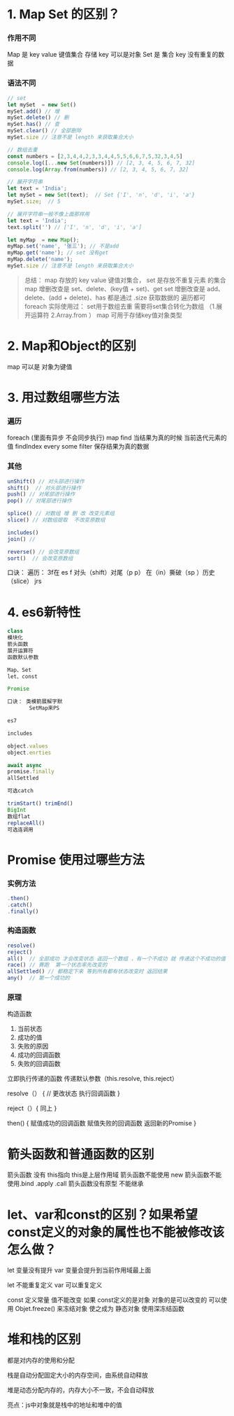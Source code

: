 # 1. Map Set 的区别？

### 作用不同
Map 是  key value 键值集合 存储 key 可以是对象
Set 是 集合 key 没有重复的数据

### 语法不同
```js
// set
let mySet  = new Set()
mySet.add() // 增
mySet.delete() // 删
mySet.has() // 查
mySet.clear() // 全部删除
mySet.size // 注意不是 length 来获取集合大小

// 数组去重
const numbers = [2,3,4,4,2,3,3,4,4,5,5,6,6,7,5,32,3,4,5]
console.log([...new Set(numbers)]) // [2, 3, 4, 5, 6, 7, 32]
console.log(Array.from(numbers)) // [2, 3, 4, 5, 6, 7, 32]

// 展开字符串 
let text = 'India';
let mySet = new Set(text);  // Set {'I', 'n', 'd', 'i', 'a'}
mySet.size;  // 5

// 展开字符串一般不像上面那样用 
let text = 'India';
text.split('') // ['I', 'n', 'd', 'i', 'a']
```

```js
let myMap  = new Map();
myMap.set('name', '张三'); // 不是add
myMap.get('name'); // set 没有get
myMap.delete('name');
mySet.size // 注意不是 length 来获取集合大小

```
> 总结：
> map 存放的 key value 键值对集合， set 是存放不重复元素 的集合 
> map 增删改查是 set、delete、(key值 + set)、get
> set 增删改查是 add、delete、(add + delete)、has
> 都是通过 .size 获取数据的
> 遍历都可 foreach
> 实际使用过： set用于数组去重 需要将set集合转化为数组 （1.展开运算符 2.Array.from ） map 可用于存储key值对象类型

# 2. Map和Object的区别
map 可以是 对象为键值

# 3. 用过数组哪些方法
### 遍历
foreach (里面有异步 不会同步执行)
map
find 当结果为真的时候 当前迭代元素的值
findIndex
every 
some 
filter 保存结果为真的数据

### 其他
```js
unShift() // 对头部进行操作
shift()  // 对头部进行操作
push() // 对尾部进行操作
pop() // 对尾部进行操作

splice() // 对数组 增 删 改 改变元素组
slice() // 对数组提取  不改变原数组

includes() 
join() // 

reverse() // 会改变原数组
sort()  // 会改变原数组
```
口诀： 遍历： 3f在 es f
             对头（shift）对尾（p p） 在（in）撕破（sp ）历史（slice） jrs 
 

# 4. es6新特性 
```js
class
模块化
箭头函数
展开运算符
函数默认参数

Map、Set
let、const

Promise

口诀： 类模箭展解字默
       SetMap来PS

es7

includes

object.values
object.enrties

await async 
promise.finally
allSettled

可选catch

trimStart() trimEnd()
BigInt
数组flat
replaceAll()
可选连调用
```

# Promise 使用过哪些方法
### 实例方法
```js
.then()
.catch()
.finally()
```

### 构造函数
```js
resolve()
reject()
all()  // 全部成功 才会改变状态 返回一个数组 ，有一个不成功 就 传递这个不成功的值
race() // 赛跑  第一个状态率先改变的
allSettled() // 都稳定下来 等到所有都有状态改变时 返回结果
any()  // 第一个成功的
```

### 原理
构造函数
1. 当前状态
2. 成功的值
3. 失败的原因
4. 成功的回调函数
5. 失败的回调函数

立即执行传递的函数 传递默认参数（this.resolve, this.reject）

resolve（） {
    // 更改状态
    执行回调函数
}

reject（）{ 同上 }

then() {
    赋值成功的回调函数
    赋值失败的回调函数
    返回新的Promise
}

# 箭头函数和普通函数的区别
箭头函数 没有 this指向 this是上层作用域
箭头函数不能使用 new
箭头函数不能使用.bind .apply .call
箭头函数没有原型 不能继承

# let、var和const的区别？如果希望const定义的对象的属性也不能被修改该怎么做？

let 变量没有提升
var 变量会提升到当前作用域最上面

let 不能重复定义
var 可以重复定义

const 定义常量 值不能改变
如果 const定义的是对象 对象的是可以改变的
可以使用 Objet.freeze() 来冻结对象 使之成为 静态对象
使用深冻结函数 

# 堆和栈的区别
都是对内存的使用和分配

栈是自动分配固定大小的内存空间，由系统自动释放

堆是动态分配内存的，内存大小不一致，不会自动释放

亮点：js中对象就是栈中的地址和堆中的值
